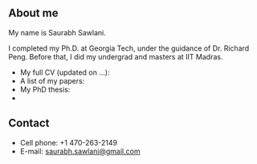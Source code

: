 ## About me

My name is Saurabh Sawlani.

I completed my Ph.D. at Georgia Tech, under the guidance of Dr. Richard Peng. Before that, I did my undergrad and masters at IIT Madras.

- My full CV (updated on ...):
- A list of my papers: 
- My PhD thesis: 
- 

## Contact
- Cell phone: +1 470-263-2149
- E-mail: saurabh.sawlani@gmail.com
